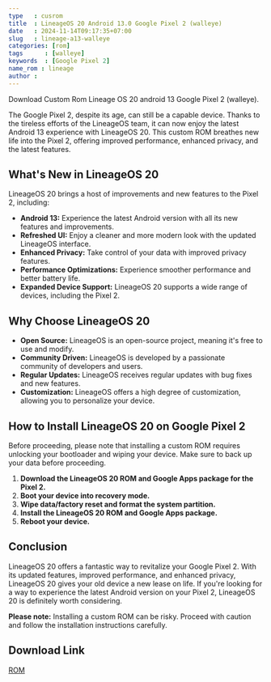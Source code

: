 ```yaml
---
type   : cusrom
title  : LineageOS 20 Android 13.0 Google Pixel 2 (walleye)
date   : 2024-11-14T09:17:35+07:00
slug   : lineage-a13-walleye
categories: [rom]
tags      : [walleye]
keywords  : [Google Pixel 2]
name_rom : lineage
author :
---
```


Download Custom Rom Lineage OS 20 android 13 Google Pixel 2 (walleye).

The Google Pixel 2, despite its age, can still be a capable device. Thanks to the tireless efforts of the LineageOS team, it can now enjoy the latest Android 13 experience with LineageOS 20. This custom ROM breathes new life into the Pixel 2, offering improved performance, enhanced privacy, and the latest features.

## What's New in LineageOS 20

LineageOS 20 brings a host of improvements and new features to the Pixel 2, including:

* **Android 13:** Experience the latest Android version with all its new features and improvements.
* **Refreshed UI:** Enjoy a cleaner and more modern look with the updated LineageOS interface.
* **Enhanced Privacy:** Take control of your data with improved privacy features.
* **Performance Optimizations:** Experience smoother performance and better battery life.
* **Expanded Device Support:** LineageOS 20 supports a wide range of devices, including the Pixel 2.

## Why Choose LineageOS 20

* **Open Source:** LineageOS is an open-source project, meaning it's free to use and modify.
* **Community Driven:** LineageOS is developed by a passionate community of developers and users.
* **Regular Updates:** LineageOS receives regular updates with bug fixes and new features.
* **Customization:** LineageOS offers a high degree of customization, allowing you to personalize your device.

## How to Install LineageOS 20 on Google Pixel 2

Before proceeding, please note that installing a custom ROM requires unlocking your bootloader and wiping your device. Make sure to back up your data before proceeding.

1. **Download the LineageOS 20 ROM and Google Apps package for the Pixel 2.**
2. **Boot your device into recovery mode.**
3. **Wipe data/factory reset and format the system partition.**
4. **Install the LineageOS 20 ROM and Google Apps package.**
5. **Reboot your device.**

## Conclusion

LineageOS 20 offers a fantastic way to revitalize your Google Pixel 2. With its updated features, improved performance, and enhanced privacy, LineageOS 20 gives your old device a new lease on life. If you're looking for a way to experience the latest Android version on your Pixel 2, LineageOS 20 is definitely worth considering.

**Please note:** Installing a custom ROM can be risky. Proceed with caution and follow the installation instructions carefully.


## Download Link
[ROM](https://t.me/Pixel2Updates/1301?single)
